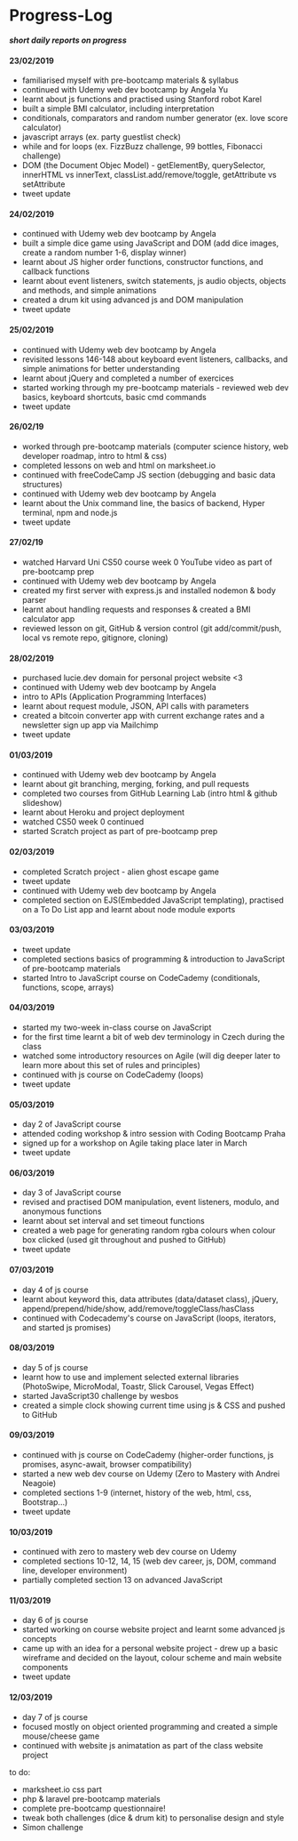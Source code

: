 # Progress-Log
<em><strong>short daily reports on progress</strong></em>

#### 23/02/2019
* familiarised myself with pre-bootcamp materials & syllabus
* continued with Udemy web dev bootcamp by Angela Yu
* learnt about js functions and practised using Stanford robot Karel
* built a simple BMI calculator, including interpretation
* conditionals, comparators and random number generator (ex. love score calculator)
* javascript arrays (ex. party guestlist check)
* while and for loops (ex. FizzBuzz challenge, 99 bottles, Fibonacci challenge)
* DOM (the Document Objec Model) - getElementBy, querySelector, innerHTML vs innerText, classList.add/remove/toggle, getAttribute vs setAttribute
* tweet update

#### 24/02/2019
* continued with Udemy web dev bootcamp by Angela
* built a simple dice game using JavaScript and DOM (add dice images, create a random number 1-6, display winner)
* learnt about JS higher order functions, constructor functions, and callback functions
* learnt about event listeners, switch statements, js audio objects, objects and methods, and simple animations
* created a drum kit using advanced js and DOM manipulation
* tweet update

#### 25/02/2019
* continued with Udemy web dev bootcamp by Angela
* revisited lessons 146-148 about keyboard event listeners, callbacks, and simple animations for better understanding
* learnt about jQuery and completed a number of exercices
* started working through my pre-bootcamp materials - reviewed web dev basics, keyboard shortcuts, basic cmd commands
* tweet update

#### 26/02/19
* worked through pre-bootcamp materials (computer science history, web developer roadmap, intro to html & css)
* completed lessons on web and html on marksheet.io
* continued with freeCodeCamp JS section (debugging and basic data structures)
* continued with Udemy web dev bootcamp by Angela
* learnt about the Unix command line, the basics of backend, Hyper terminal, npm and node.js
* tweet update

#### 27/02/19

* watched Harvard Uni CS50 course week 0 YouTube video as part of pre-bootcamp prep
* continued with Udemy web dev bootcamp by Angela
* created my first server with express.js and installed nodemon & body parser
* learnt about handling requests and responses & created a BMI calculator app
* reviewed lesson on git, GitHub & version control (git add/commit/push, local vs remote repo, gitignore, cloning)

#### 28/02/2019
* purchased lucie.dev domain for personal project website <3
* continued with Udemy web dev bootcamp by Angela
* intro to APIs (Application Programming Interfaces)
* learnt about request module, JSON, API calls with parameters
* created a bitcoin converter app with current exchange rates and a newsletter sign up app via Mailchimp
* tweet update

#### 01/03/2019
* continued with Udemy web dev bootcamp by Angela
* learnt about git branching, merging, forking, and pull requests
* completed two courses from GitHub Learning Lab (intro html & github slideshow)
* learnt about Heroku and project deployment
* watched CS50 week 0 continued
* started Scratch project as part of pre-bootcamp prep

#### 02/03/2019
* completed Scratch project - alien ghost escape game
* tweet update
* continued with Udemy web dev bootcamp by Angela
* completed section on EJS(Embedded JavaScript templating), practised on a To Do List app and learnt about node module exports

#### 03/03/2019
* tweet update
* completed sections basics of programming & introduction to JavaScript of pre-bootcamp materials
* started Intro to JavaScript course on CodeCademy (conditionals, functions, scope, arrays)

#### 04/03/2019
* started my two-week in-class course on JavaScript
* for the first time learnt a bit of web dev terminology in Czech during the class
* watched some introductory resources on Agile (will dig deeper later to learn more about this set of rules and principles)
* continued with js course on CodeCademy (loops)
* tweet update

#### 05/03/2019
* day 2 of JavaScript course
* attended coding workshop & intro session with Coding Bootcamp Praha
* signed up for a workshop on Agile taking place later in March
* tweet update

#### 06/03/2019
* day 3 of JavaScript course
* revised and practised DOM manipulation, event listeners, modulo, and anonymous functions
* learnt about set interval and set timeout functions
* created a web page for generating random rgba colours when colour box clicked (used git throughout and pushed to GitHub)
* tweet update

#### 07/03/2019
* day 4 of js course
* learnt about keyword this, data attributes (data/dataset class), jQuery, append/prepend/hide/show, add/remove/toggleClass/hasClass
* continued with Codecademy's course on JavaScript (loops, iterators, and started js promises)

#### 08/03/2019
* day 5 of js course
* learnt how to use and implement selected external libraries (PhotoSwipe, MicroModal, Toastr, Slick Carousel, Vegas Effect)
* started JavaScript30 challenge by wesbos
* created a simple clock showing current time using js & CSS and pushed to GitHub

#### 09/03/2019
* continued with js course on CodeCademy (higher-order functions, js promises, async-await, browser compatibility)
* started a new web dev course on Udemy (Zero to Mastery with Andrei Neagoie)
* completed sections 1-9 (internet, history of the web, html, css, Bootstrap...)
* tweet update

#### 10/03/2019
* continued with zero to mastery web dev course on Udemy
* completed sections 10-12, 14, 15 (web dev career, js, DOM, command line, developer environment)
* partially completed section 13 on advanced JavaScript

#### 11/03/2019
* day 6 of js course
* started working on course website project and learnt some advanced js concepts
* came up with an idea for a personal website project - drew up a basic wireframe and decided on the layout, colour scheme and main website components
* tweet update

#### 12/03/2019
* day 7 of js course
* focused mostly on object oriented programming and created a simple mouse/cheese game
* continued with website js animatation as part of the class website project

to do:
* marksheet.io css part
* php & laravel pre-bootcamp materials
* complete pre-bootcamp questionnaire!
* tweak both challenges (dice & drum kit) to personalise design and style
* Simon challenge
